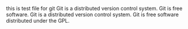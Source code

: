 this is test file for git
Git is a distributed version control system.
Git is free software.
Git is a distributed version control system.
Git is free software distributed under the GPL.